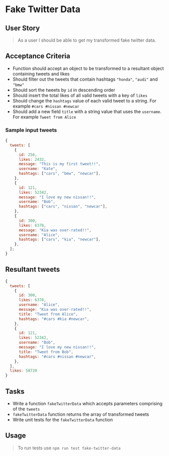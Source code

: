 # Fake Twitter Data

## User Story

> As a user I should be able to get my transformed fake twitter data.

## Acceptance Criteria

- Function should accept an object to be transformed to a resultant object containing tweets and likes
- Should filter out the tweets that contain hashtags `"honda"`, `"audi"` and `"bmw"`
- Should sort the tweets by `id` in descending order
- Should insert the total likes of all valid tweets with a key of `likes`
- Should change the `hashtags` value of each valid tweet to a string. For example `#cars #nissan #newcar`
- Should add a new field `title` with a string value that uses the `username`. For example `Tweet from Alice`

### Sample input tweets

```javascript
{
  tweets: [
    {
      id: 256,
      likes: 2432,
      message: "This is my first tweet!!",
      username: "Kate",
      hashtags: ["cars", "bmw", "newcar"],
    },
    {
      id: 121,
      likes: 52342,
      message: "I love my new nissan!!",
      username: "Bob",
      hashtags: ["cars", "nissan", "newcar"],
    },
    {
      id: 300,
      likes: 6378,
      message: "Kia was over-rated!!",
      username: "Alice",
      hashtags: ["cars", "kia", "newcar"],
    },
  ];
}
```

## Resultant tweets

```javascript
{
  tweets: [
    {
      id: 300,
      likes: 6378,
      username: "Alice",
      message: "Kia was over-rated!!",
      title: "Tweet from Alice",
      hashtags: "#cars #kia #newcar",
    },
    {
      id: 121,
      likes: 52342,
      username: "Bob",
      message: "I love my new nissan!!",
      title: "Tweet from Bob",
      hashtags: "#cars #nissan #newcar",
    },
  ],
  likes: 58720
}
```

## Tasks

- Write a function `fakeTwitterData` which accepts parameters comprising of the `tweets`
- `fakeTwitterData` function returns the array of transformed tweets
- Write unit tests for the `fakeTwitterData` function

## Usage

> To run tests use `npm run test fake-twitter-data`
